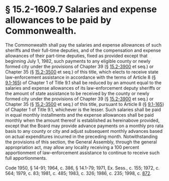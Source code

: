 # § 15.2-1609.7 Salaries and expense allowances to be paid by Commonwealth.

<p>The Commonwealth shall pay the salaries and expense allowances of such sheriffs and their full-time deputies, and of the compensation and expense allowances of their part-time deputies, fixed as provided except that beginning July 1, 1982, such payments to any eligible county or newly formed city under the provisions of Chapter 39 (§ <a href='http://law.lis.virginia.gov/vacode/15.2-3900/'>15.2-3900</a> et seq.) or Chapter 35 (§ <a href='http://law.lis.virginia.gov/vacode/15.2-3500/'>15.2-3500</a> et seq.) of this title, which elects to receive state law-enforcement assistance in accordance with the terms of Article 8 (§ <a href='http://law.lis.virginia.gov/vacode/9.1-165/'>9.1-165</a>) of Chapter 1 of Title 9.1 shall be reduced by an amount equal to the salaries and expense allowances of its law-enforcement deputy sheriffs or the amount of state assistance to be received by the county or newly formed city under the provisions of Chapter 39 (§ <a href='http://law.lis.virginia.gov/vacode/15.2-3900/'>15.2-3900</a> et seq.) or Chapter 35 (§ <a href='http://law.lis.virginia.gov/vacode/15.2-3500/'>15.2-3500</a> et seq.) of this title, pursuant to Article 8 (§ <a href='http://law.lis.virginia.gov/vacode/9.1-165/'>9.1-165</a>) of Chapter 1 of Title 9.1, whichever is the lesser. Such salaries shall be paid in equal monthly installments and the expense allowances shall be paid monthly when the amount thereof is established as hereinabove provided, except that the Board may provide advance payments on a monthly pro rata basis to any county or city and adjust subsequent monthly advances based on actual expenditures incurred in the preceding month. Notwithstanding the provisions of this section, the General Assembly, through the general appropriation act, may allow any locality receiving a 100 percent apportionment of law-enforcement assistance to continue to receive such full apportionments.</p><p>Code 1950, § 14-91; 1964, c. 386, § 14.1-79; 1971, Ex. Sess., c. 155; 1972, c. 564; 1979, c. 83; 1981, c. 485; 1983, c. 326; 1986, c. 235; 1998, c. <a href='http://lis.virginia.gov/cgi-bin/legp604.exe?981+ful+CHAP0872'>872</a>.</p>